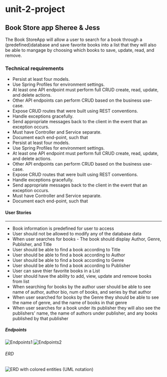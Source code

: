 # unit-2-project
## Book Store app Sheree &amp; Jess

The Book StoreApp will allow a user to search for a book through a (predefined)database and save favorite books into a list that they will also be able to mangage by choosing which books to save, update, read, and remove.

### Technical requirements
* Persist at least four models.
* Use Spring Profiles for environment settings.
* At least one API endpoint must perform full CRUD create, read, update, and delete actions.
* Other API endpoints can perform CRUD based on the business use-case.
* Expose CRUD routes that were built using REST conventions.
* Handle exceptions gracefully.
* Send appropriate messages back to the client in the event that an exception occurs.
* Must have Controller and Service separate.
* Document each end-point, such that
* Persist at least four models.
* Use Spring Profiles for environment settings.
* At least one API endpoint must perform full CRUD create, read, update, and delete actions.
* Other API endpoints can perform CRUD based on the business use-case.
* Expose CRUD routes that were built using REST conventions.
* Handle exceptions gracefully.
* Send appropriate messages back to the client in the event that an exception occurs.
* Must have Controller and Service separate.
* Document each end-point, such that


#### User Stories
***
* Book information is predefined for user to access
* User should not be allowed to modify any of the database data 
* When user searches for books - The book should display Author, Genre, Publisher, and Title
* User should be able to find a book according to Title
* User should be able to find a book according to Author
* User should be able to find a book according to Genre
* User should be able to find a book according to Publisher
* User can save thier favorite books in a List
* User should have the ability to add, view, update and remove books from list
* When searching for books by the author user should be able to see name of author, author bio, num of books, and series by that author
* When user searched for books by the Genre they should be able to see the name of genre, and the name of books in that genre
* When user searches for a book under its publisher they will also see the publishers' name, the name of authors under publisher, and any books published by that publisher

##### Endpoints
![Endpoints1](https://user-images.githubusercontent.com/87440131/148090619-c19d091c-79a9-4c27-8eef-c25fe6782682.jpg)
![Endpoints2](https://user-images.githubusercontent.com/87440131/148090637-71497e99-cb71-4c75-abf2-b88fdafa584a.jpg)

###### ERD
![ERD with colored entities (UML notation)](https://user-images.githubusercontent.com/87440131/148090715-d84a159d-05e6-468b-86b6-367f8777aa73.png)


